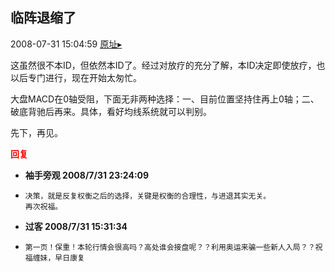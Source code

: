 ## 临阵退缩了
2008-07-31 15:04:59
[原址▸](http://www.fxgan.com/chan_time/2008_07_12/1053.htm)


这虽然很不本ID，但依然本ID了。经过对放疗的充分了解，本ID决定即使放疗，也以后专门进行，现在开始太匆忙。

大盘MACD在0轴受阻，下面无非两种选择：一、目前位置坚持住再上0轴；二、破底背驰后再来。具体，看好均线系统就可以判别。

先下，再见。




<font color='red'>**回复**</font>


- **袖手旁观 2008/7/31 23:24:09**
- ```
  决策，就是反复权衡之后的选择，关键是权衡的合理性，与进退其实无关。
  再次祝福。
  ```
- **过客 2008/7/31 15:31:34**
- ```
  第一页！保重！本轮行情会很高吗？高处谁会接盘呢？？利用奥运来骗一些新人入局？？祝福缠妹，早日康复
  ```
